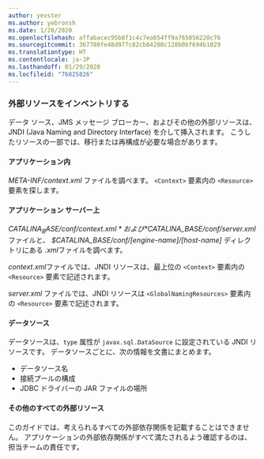 ```yaml
---
author: yevster
ms.author: yebronsh
ms.date: 1/20/2020
ms.openlocfilehash: affabacec95b8f1c4c7ea654ff9a765056220c76
ms.sourcegitcommit: 367780fe48d977c82cb84208c128b0bf694b1029
ms.translationtype: HT
ms.contentlocale: ja-JP
ms.lasthandoff: 01/29/2020
ms.locfileid: "76825826"
---
```

### <a name="inventory-external-resources"></a>外部リソースをインベントリする

データ ソース、JMS メッセージ ブローカー、およびその他の外部リソースは、JNDI (Java Naming and Directory Interface) を介して挿入されます。 こうしたリソースの一部では、移行または再構成が必要な場合があります。

#### <a name="inside-your-application"></a>アプリケーション内

*META-INF/context.xml* ファイルを調べます。 `<Context>` 要素内の `<Resource>` 要素を探します。

#### <a name="on-the-application-servers"></a>アプリケーション サーバー上

*$CATALINA_BASE/conf/context.xml* および *$CATALINA_BASE/conf/server.xml* ファイルと、 *$CATALINA_BASE/conf/[engine-name]/[host-name]* ディレクトリにある *.xml*ファイルを調べます。

*context.xml*ファイルでは、JNDI リソースは、最上位の `<Context>` 要素内の `<Resource>` 要素で記述されます。

*server.xml* ファイルでは、JNDI リソースは `<GlobalNamingResources>` 要素内の `<Resource>` 要素で記述されます。

#### <a name="datasources"></a>データソース

データソースは、`type` 属性が `javax.sql.DataSource` に設定されている JNDI リソースです。 データソースごとに、次の情報を文書にまとめます。

* データソース名
* 接続プールの構成
* JDBC ドライバーの JAR ファイルの場所

#### <a name="all-other-external-resources"></a>その他のすべての外部リソース

このガイドでは、考えられるすべての外部依存関係を記載することはできません。 アプリケーションの外部依存関係がすべて満たされるよう確認するのは、担当チームの責任です。
